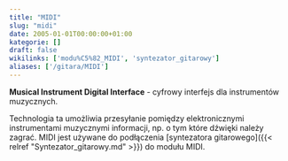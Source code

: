 ```yaml
---
title: "MIDI"
slug: "midi"
date: 2005-01-01T00:00:00+01:00
kategorie: []
draft: false
wikilinks: ['modu%C5%82_MIDI', 'syntezator_gitarowy']
aliases: ['/gitara/MIDI']
---
```

**Musical Instrument Digital Interface** - cyfrowy interfejs dla
instrumentów muzycznych.

Technologia ta umożliwia przesyłanie pomiędzy elektronicznymi
instrumentami muzycznymi informacji, np. o tym które dźwięki należy
zagrać. MIDI jest używane do podłączenia [syntezatora
gitarowego]({{< relref "Syntezator_gitarowy.md" >}}) do modułu
MIDI<!-- link nie odnosił się do niczego: 'MIDI' ('content/książka/MIDI.md') links to 'moduł_MIDI' ('content/książka/moduł_MIDI.md') and that does not exist -->.